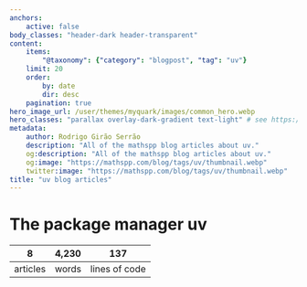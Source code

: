 ```yaml
---
anchors:
    active: false
body_classes: "header-dark header-transparent"
content:
    items:
        "@taxonomy": {"category": "blogpost", "tag": "uv"}
    limit: 20
    order:
        by: date
        dir: desc
    pagination: true
hero_image_url: /user/themes/myquark/images/common_hero.webp
hero_classes: "parallax overlay-dark-gradient text-light" # see https://demo.getgrav.org/blog-skeleton/blog/hero-classes
metadata:
    author: Rodrigo Girão Serrão
    description: "All of the mathspp blog articles about uv."
    og:description: "All of the mathspp blog articles about uv."
    og:image: "https://mathspp.com/blog/tags/uv/thumbnail.webp"
    twitter:image: "https://mathspp.com/blog/tags/uv/thumbnail.webp"
title: "uv blog articles"
---
```



# The package manager uv


<table class="stats-table">
    <thead>
        <tr>
            <th style="text-align: center;">8</th>
            <th style="text-align: center;">4,230</th>
            <th style="text-align: center;">137</th>
        </tr>
    </thead>
    <tbody>
        <tr>
            <td style="text-align: center;">articles</td>
            <td style="text-align: center;">words</td>
            <td style="text-align: center;">lines of code</td>
        </tr>
    </tbody>
</table>